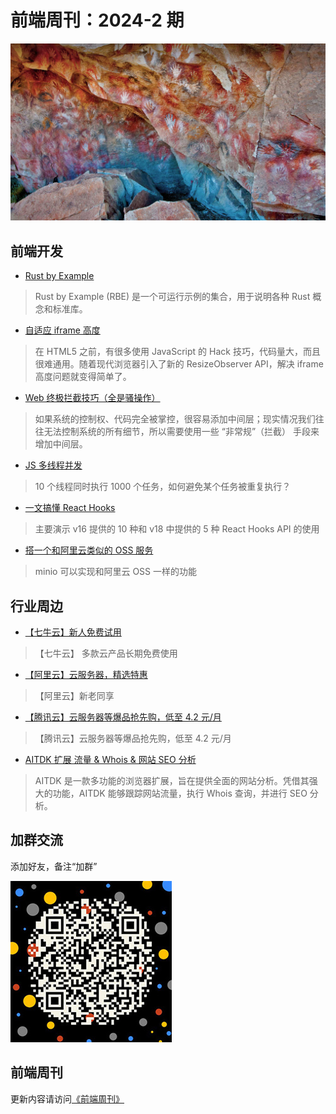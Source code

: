 # 前端周刊：2024-2 期

[![](../img/bing/20220809.jpg?imageMogr2/thumbnail/960x)](https://cn.bing.com/search?q=洛斯马诺斯岩画)

## 前端开发

- [Rust by Example](https://doc.rust-lang.org/rust-by-example/primitives.html#primitives)

> Rust by Example (RBE) 是一个可运行示例的集合，用于说明各种 Rust 概念和标准库。

- [自适应 iframe 高度](https://mp.weixin.qq.com/s/8NmYRzPlTTihJVUybkqqOQ)

> 在 HTML5 之前，有很多使用 JavaScript 的 Hack 技巧，代码量大，而且很难通用。随着现代浏览器引入了新的 ResizeObserver API，解决 iframe 高度问题就变得简单了。

- [Web 终极拦截技巧（全是骚操作）](https://hughfenghen.github.io/posts/2023/12/23/web-spy/)

> 如果系统的控制权、代码完全被掌控，很容易添加中间层；现实情况我们往往无法控制系统的所有细节，所以需要使用一些 “非常规”（拦截） 手段来增加中间层。

- [JS 多线程并发](https://hughfenghen.github.io/posts/2023/03/27/js-concurrent/)

> 10 个线程同时执行 1000 个任务，如何避免某个任务被重复执行？

- [一文搞懂 React Hooks](https://mp.weixin.qq.com/s/WS8Z-8hfvhhkdTORU6P-ZQ)

> 主要演示 v16 提供的 10 种和 v18 中提供的 5 种 React Hooks API 的使用

- [搭一个和阿里云类似的 OSS 服务](https://devops.aliyun.com/lingma/login?port=37510&state=2-45ff83047a4148259ead4026c489b2d1)

> minio 可以实现和阿里云 OSS 一样的功能

## 行业周边

- [【七牛云】新人免费试用](https://s.qiniu.com/vmUnIr)

> 【七牛云】 多款云产品长期免费使用

- [【阿里云】云服务器，精选特惠](https://www.aliyun.com/daily-act/ecs/activity_selection?userCode=y31qmczl)

> 【阿里云】新老同享

- [【腾讯云】云服务器等爆品抢先购，低至 4.2 元/月](https://cloud.tencent.com/act/cps/redirect?redirect=2446&cps_key=55b0d6026f97f5980bceec15fcefa0af&from=console)

> 【腾讯云】云服务器等爆品抢先购，低至 4.2 元/月

- [AITDK 扩展 流量 & Whois & 网站 SEO 分析](https://aitdk.com/zh-CN/extension/)

> AITDK 是一款多功能的浏览器扩展，旨在提供全面的网站分析。凭借其强大的功能，AITDK 能够跟踪网站流量，执行 Whois 查询，并进行 SEO 分析。

## 加群交流

添加好友，备注“加群”

![refned_x](../img/a/refined-x.jpg)

## 前端周刊

更新内容请访问[《前端周刊》](https://frontend-weekly.com/)
